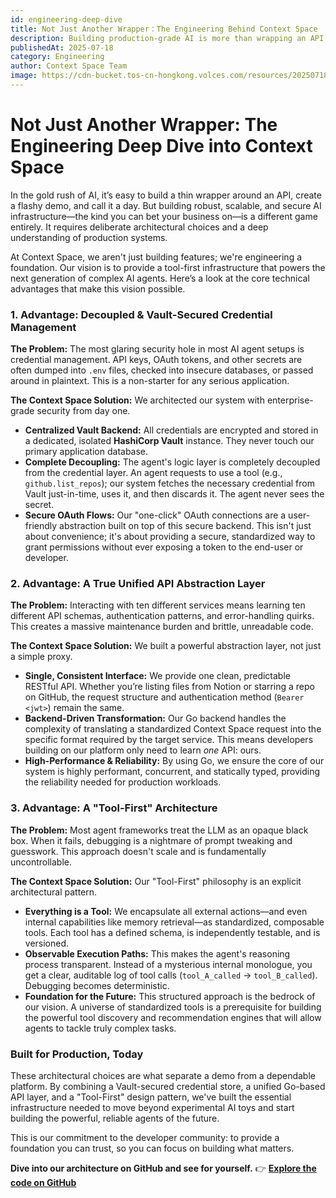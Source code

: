 ```yaml
---
id: engineering-deep-dive
title: Not Just Another Wrapper：The Engineering Behind Context Space
description: Building production-grade AI is more than wrapping an API. We dive into the core technical advantages of Context Space, from a Vault-secured backend and unified API layer to our 'Tool-First' architecture.
publishedAt: 2025-07-18
category: Engineering
author: Context Space Team
image: https://cdn-bucket.tos-cn-hongkong.volces.com/resources/20250718210422873_1752843862884.png
---
```


# Not Just Another Wrapper: The Engineering Deep Dive into Context Space

In the gold rush of AI, it’s easy to build a thin wrapper around an API, create a flashy demo, and call it a day. But building robust, scalable, and secure AI infrastructure—the kind you can bet your business on—is a different game entirely. It requires deliberate architectural choices and a deep understanding of production systems.

At Context Space, we aren't just building features; we're engineering a foundation. Our vision is to provide a tool-first infrastructure that powers the next generation of complex AI agents. Here’s a look at the core technical advantages that make this vision possible.

### 1. Advantage: Decoupled & Vault-Secured Credential Management

**The Problem:** The most glaring security hole in most AI agent setups is credential management. API keys, OAuth tokens, and other secrets are often dumped into `.env` files, checked into insecure databases, or passed around in plaintext. This is a non-starter for any serious application.

**The Context Space Solution:** We architected our system with enterprise-grade security from day one.
- **Centralized Vault Backend:** All credentials are encrypted and stored in a dedicated, isolated **HashiCorp Vault** instance. They never touch our primary application database.
- **Complete Decoupling:** The agent's logic layer is completely decoupled from the credential layer. An agent requests to use a tool (e.g., `github.list_repos`); our system fetches the necessary credential from Vault just-in-time, uses it, and then discards it. The agent never sees the secret.
- **Secure OAuth Flows:** Our "one-click" OAuth connections are a user-friendly abstraction built on top of this secure backend. This isn't just about convenience; it's about providing a secure, standardized way to grant permissions without ever exposing a token to the end-user or developer.

### 2. Advantage: A True Unified API Abstraction Layer

**The Problem:** Interacting with ten different services means learning ten different API schemas, authentication patterns, and error-handling quirks. This creates a massive maintenance burden and brittle, unreadable code.

**The Context Space Solution:** We built a powerful abstraction layer, not just a simple proxy.
- **Single, Consistent Interface:** We provide one clean, predictable RESTful API. Whether you’re listing files from Notion or starring a repo on GitHub, the request structure and authentication method (`Bearer <jwt>`) remain the same.
- **Backend-Driven Transformation:** Our Go backend handles the complexity of translating a standardized Context Space request into the specific format required by the target service. This means developers building on our platform only need to learn *one* API: ours.
- **High-Performance & Reliability:** By using Go, we ensure the core of our system is highly performant, concurrent, and statically typed, providing the reliability needed for production workloads.

### 3. Advantage: A "Tool-First" Architecture

**The Problem:** Most agent frameworks treat the LLM as an opaque black box. When it fails, debugging is a nightmare of prompt tweaking and guesswork. This approach doesn't scale and is fundamentally uncontrollable.

**The Context Space Solution:** Our "Tool-First" philosophy is an explicit architectural pattern.
- **Everything is a Tool:** We encapsulate all external actions—and even internal capabilities like memory retrieval—as standardized, composable tools. Each tool has a defined schema, is independently testable, and is versioned.
- **Observable Execution Paths:** This makes the agent's reasoning process transparent. Instead of a mysterious internal monologue, you get a clear, auditable log of tool calls (`tool_A_called` -> `tool_B_called`). Debugging becomes deterministic.
- **Foundation for the Future:** This structured approach is the bedrock of our vision. A universe of standardized tools is a prerequisite for building the powerful tool discovery and recommendation engines that will allow agents to tackle truly complex tasks.

### Built for Production, Today

These architectural choices are what separate a demo from a dependable platform. By combining a Vault-secured credential store, a unified Go-based API layer, and a "Tool-First" design pattern, we've built the essential infrastructure needed to move beyond experimental AI toys and start building the powerful, reliable agents of the future.

This is our commitment to the developer community: to provide a foundation you can trust, so you can focus on building what matters.

**Dive into our architecture on GitHub and see for yourself.**
👉 **[Explore the code on GitHub](https://github.com/context-space/context-space)** 
